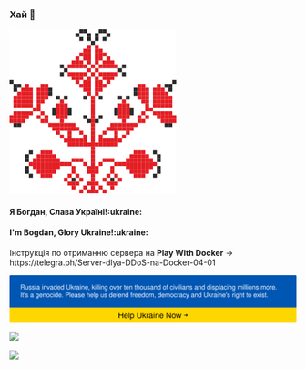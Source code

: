 <html>
  <head>
    <meta tag="sjfk">
  </head>
  <body>
    <h3>Хай 👋</h3>
    <img src="https://raw.githubusercontent.com/BogdanDevUA/Ukraine/main/5.svg">
    <h4>Я Богдан, Слава Україні!:ukraine:</h4>
    <h4>I'm Bogdan, Glory Ukraine!:ukraine:</h4>
    <p>Інструкція по отриманню сервера на <b>Play With Docker</b> -> https://telegra.ph/Server-dlya-DDoS-na-Docker-04-01<p>
    <img src="https://raw.githubusercontent.com/vshymanskyy/StandWithUkraine/main/banner2-direct.svg">
    <p></p>
    <img src="https://github-readme-stats.vercel.app/api?username=BogdanDevUA&&show_icons=true&title_color=ffffff&icon_color=bb2acf&text_color=daf7dc&bg_color=151515">
    <p></p>
    <img src="https://github.com/voku/portable-ascii/actions/workflows/ci.yml/badge.svg?branch=master">
  </body>
</html>

